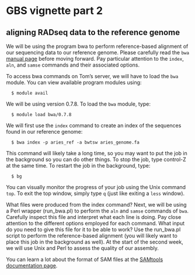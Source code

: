 # GBS vignette part 2

## aligning RADseq data to the reference genome

We will be using the program bwa to perform reference-based alignment of our sequencing data to our reference genome. Please carefully read the `bwa` [manual page](http://bio-bwa.sourceforge.net/bwa.shtml) before moving forward. Pay particular attention to the `index`, `aln`, and `samse` commands and their associated options.

To access bwa commands on Tom’s server, we will have to load the `bwa` module. You can view available program modules using:

      $ module avail

We will be using version 0.7.8. To load the `bwa` module, type:

      $ module load bwa/0.7.8

We will first use the `index` command to create an index of the sequences found in our reference genome:

      $ bwa index -p aries_ref -a bwtsw aries_genome.fa

This command will likely take a long time, so you may want to put the job in the background so you can do other things. To stop the job, type control-Z at the same time. To restart the job in the background, type:

      $ bg

You can visually monitor the progress of your job using the Unix command `top`. To exit the top window, simply type `q` (just like exiting a `less` window).

What files were produced from the index command? Next, we will be using a Perl wrapper (run_bwa.pl) to perform the `aln` and `samse` commands of `bwa`. Carefully inspect this file and interpret what each line is doing. Pay close attention to the different options employed for each command. What input do you need to give this file for it to be able to work? Use the run_bwa.pl script to perform the reference-based alignment (you will likely want to place this job in the background as well). At the start of the second week, we will use Unix and Perl to assess the quality of our assembly.

You can learn a lot about the format of SAM files at the [SAMtools documentation page](https://samtools.github.io/hts-specs/SAMv1.pdf).

